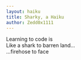 ```yaml
---
layout: haiku
title: Sharky, a Haiku
author: Zedd0x1111
---
```


Learning to code is<br>
Like a shark to barren land...<br>
...firehose to face<br>
